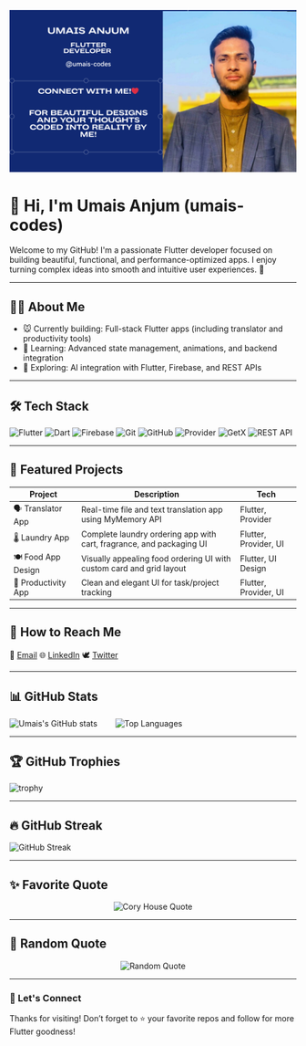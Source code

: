 <!-- Profile Banner -->
![Banner](https://raw.githubusercontent.com/umais-codes/umais-codes/main/umais-.png)


# 👋 Hi, I'm Umais Anjum (umais-codes)

Welcome to my GitHub! I'm a passionate Flutter developer focused on building beautiful, functional, and performance-optimized apps. I enjoy turning complex ideas into smooth and intuitive user experiences. 🚀

---

## 👨‍💼 About Me

- 🐭 Currently building: Full-stack Flutter apps (including translator and productivity tools)  
- 🌱 Learning: Advanced state management, animations, and backend integration  
- 🧠 Exploring: AI integration with Flutter, Firebase, and REST APIs  

---

## 🛠️ Tech Stack

![Flutter](https://img.shields.io/badge/Flutter-02569B?style=for-the-badge&logo=flutter&logoColor=white)
![Dart](https://img.shields.io/badge/Dart-0175C2?style=for-the-badge&logo=dart&logoColor=white)
![Firebase](https://img.shields.io/badge/Firebase-FFCA28?style=for-the-badge&logo=firebase&logoColor=black)
![Git](https://img.shields.io/badge/Git-F05032?style=for-the-badge&logo=git&logoColor=white)
![GitHub](https://img.shields.io/badge/GitHub-181717?style=for-the-badge&logo=github&logoColor=white)
![Provider](https://img.shields.io/badge/Provider-0A8F5C?style=for-the-badge&logo=provider&logoColor=white)
![GetX](https://img.shields.io/badge/GetX-9400D3?style=for-the-badge&logo=flutter&logoColor=white)
![REST API](https://img.shields.io/badge/REST%20API-1E90FF?style=for-the-badge)

---

## 💼 Featured Projects

| Project             | Description                                                          | Tech                  |
| ------------------- | -------------------------------------------------------------------- | --------------------- |
| 🗣️ Translator App  | Real-time file and text translation app using MyMemory API           | Flutter, Provider     |
| 🌡️ Laundry App     | Complete laundry ordering app with cart, fragrance, and packaging UI | Flutter, Provider, UI |
| 🍽️ Food App Design | Visually appealing food ordering UI with custom card and grid layout | Flutter, UI Design    |
| 🧠 Productivity App | Clean and elegant UI for task/project tracking                       | Flutter, Provider, UI |

---

## 📢 How to Reach Me

📧 [Email](mailto:umaisanjum8686@gmail.com)  🌐 [LinkedIn](https://www.linkedin.com/in/umais-anjum/)  🕊️ [Twitter](https://x.com/AnjumUmais)  

---

## 📊 GitHub Stats

![Umais's GitHub stats](https://github-readme-stats.vercel.app/api?username=umais-codes&show_icons=true&theme=radical)&nbsp;&nbsp;&nbsp;&nbsp;&nbsp;&nbsp;&nbsp;&nbsp;![Top Languages](https://github-readme-stats.vercel.app/api/top-langs/?username=umais-codes&layout=compact&theme=radical)


---

## 🏆 GitHub Trophies

![trophy](https://github-profile-trophy.vercel.app/?username=umais-codes&theme=radical)

---

## 🔥 GitHub Streak

![GitHub Streak](https://streak-stats.demolab.com?user=umais-codes&theme=radical&hide_border=false)

---

## ✨ Favorite Quote

<p align="center">
  <img src="https://quotes-github-readme.vercel.app/api?type=horizontal&theme=radical&quote=Code%20is%20like%20humor.%20When%20you%20have%20to%20explain%20it,%20it%E2%80%99s%20bad.&author=Cory%20House" alt="Cory House Quote"/>
</p>

---

## 🔄 Random Quote

<p align="center">
  <img src="https://quotes-github-readme.vercel.app/api?type=horizontal&theme=merko" alt="Random Quote"/>
</p>

---

### 🌟 Let's Connect

Thanks for visiting! Don’t forget to ⭐️ your favorite repos and follow for more Flutter goodness!
